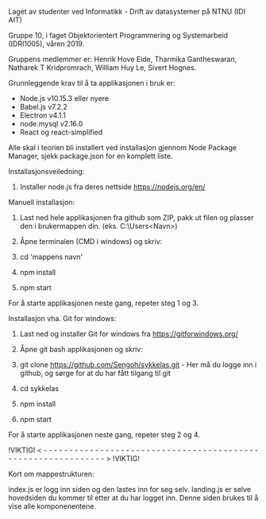 Laget av studenter ved Informatikk - Drift av datasystemer på NTNU (IDI AIT)

Gruppe 10, i faget Objektorientert Programmering og Systemarbeid (IDRI1005), våren 2019.

Gruppens medlemmer er:
Henrik Hove Eide, Tharmika Gantheswaran, Natharek T Kridpromrach, William Huy Le, Sivert Hognes.

Grunnleggende krav til å ta applikasjonen i bruk er:
* Node.js v10.15.3 eller nyere
* Babel.js v7.2.2
* Electron v4.1.1
* node.mysql v2.16.0
* React og react-simplified

Alle skal i teorien bli installert ved installasjon gjennom Node Package Manager, sjekk package.json for en komplett liste.

Installasjonsveiledning:
1. Installer node.js fra deres nettside https://nodejs.org/en/

Manuell installasjon:
  1. Last ned hele applikasjonen fra github som ZIP, pakk ut filen og plasser den i brukermappen din. (eks. C:\Users\<Navn>)
  2. Åpne terminalen (CMD i windows) og skriv:
  
  1.  cd 'mappens navn' 
  2.  npm install
  3.  npm start
  
  For å starte applikasjonen neste gang, repeter steg 1 og 3.
  
 
 Installasjon vha. Git for windows:
 1. Last ned og installer Git for windows fra https://gitforwindows.org/
 2. Åpne git bash applikasjonen og skriv:
 
  1. git clone https://github.com/Sengoh/sykkelas.git - Her må du logge inn i github, og sørge for at du har fått tilgang til git
  2. cd sykkelas
  3. npm install
  4. npm start
  
  For å starte applikasjonen neste gang, repeter steg 2 og 4.
 

!VIKTIG!
< - - - - - - - - - - - - - - - - - - - - - - - - - - - - - - - - - - - - - - - - - - - - - - - - - - - - - - - - - - - - - >
!VIKTIG!

Kort om mappestrukturen:

index.js er logg inn siden og den lastes inn for seg selv.
landing.js er selve hovedsiden du kommer til etter at du har logget inn. Denne siden brukes til å vise alle komponenentene.

    
  



